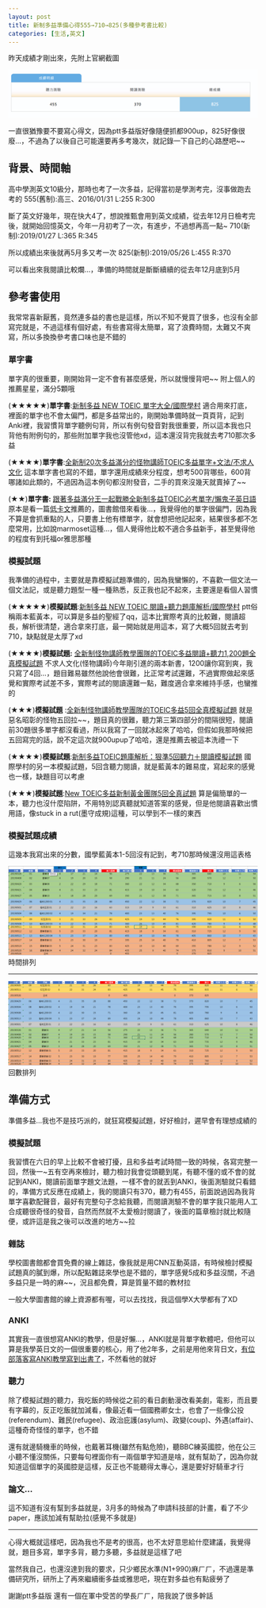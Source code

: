 ```yaml
---
layout: post
title: 新制多益準備心得555→710→825(多種參考書比較)
categories: [生活,英文]
---
```


昨天成績才剛出來，先附上官網截圖

![圖片_008](/attachments/2019-06-17-toeic-825/圖片_008.png)

一直很猶豫要不要寫心得文，因為ptt多益版好像隨便抓都900up，825好像很廢...，不過為了以後自己可能還要再多考幾次，就記錄一下自己的心路歷吧~~

<!--more-->

## 背景、時間軸

高中學測英文10級分，那時也考了一次多益，記得當初是學測考完，沒事做跑去考的
555(舊制):高三、2016/01/31
L:255
R:300

斷了英文好幾年，現在快大4了，想說推甄會用到英文成績，從去年12月日檢考完後，就開始回憶英文，今年一月初考了一次，有進步，不過想再高一點~
710(新制):2019/01/27
L:365
R:345

所以成績出來後就再5月多又考一次
825(新制):2019/05/26
L:455
R:370



可以看出來我閱讀比較爛...，準備的時間就是斷斷續續的從去年12月底到5月

## 參考書使用

我常常喜新厭舊，竟然連多益的書也是這樣，所以不知不覺買了很多，也沒有全部寫完就是，不過這樣有個好處，有些書寫得太簡單，寫了浪費時間，太難又不爽寫，所以多換換參考書口味也是不錯的

### 單字書

單字真的很重要，剛開始背一定不會有甚麼感覺，所以就慢慢背吧~~
附上個人的推薦星星，滿分5顆哦

(★★★★★)**單字書**:[新制多益 NEW TOEIC 單字大全/國際學村](https://bit.ly/2J1gC7h)
適合用來打底，裡面的單字也不會太偏門，都是多益常出的，剛開始準備時就一頁頁背，記到Anki裡，我習慣背單字聽例句背，所以有例句發音對我很重要，所以這本我也只背他有附例句的，那些附加單字我也沒管他xd，這本還沒背完我就去考710那次多益

(★★★★)**單字書**:[全新制20次多益滿分的怪物講師TOEIC多益單字+文法/不求人文化](https://bit.ly/31NAMtY)
這本單字書也寫的不錯，單字還用成績來分程度，想考500背哪些，600背哪諸如此類的，不過因為這本例句都沒附發音，二手的買來沒幾天就賣掉了~~

(★★)**單字書:** [跟著多益滿分王一起戰勝全新制多益TOEIC必考單字/懶鬼子英日語](https://www.books.com.tw/products/0010794211)
原本是看一篇[低卡文](https://www.dcard.tw/f/language/p/225681745)推薦的，圖書館借來看後…，我覺得他的單字很偏門，因為我不算是會抓重點的人，只要書上他有標單字，就會想把他記起來，結果很多都不怎麼常用，比如說marmoset這種…，個人覺得他比較不適合多益新手，甚至覺得他的程度有到托福or雅思那種

### 模擬試題

我準備的過程中，主要就是靠模擬試題準備的，因為我蠻懶的，不喜歡一個文法一個文法記，或是聽力題型一種一種熟悉，反正我也記不起來，主要還是看個人習慣

(★★★★★)**模擬試題**:[新制多益 NEW TOEIC 閱讀+聽力題庫解析/國際學村](https://www.books.com.tw/products/0010781263)
ptt俗稱兩本藍黃本，可以算是多益的聖經了qq，這本比實際考真的比較難，閱讀超長，解析很清楚，適合拿來打底，最一開始就是用這本，寫了大概5回就去考到710，缺點就是太厚了xd

(★★★★)**模擬試題:** [全新制怪物講師教學團隊的TOEIC多益閱讀+聽力1,200題全真模擬試題](https://www.books.com.tw/products/0010817717)
不求人文化(怪物講師)今年剛引進的兩本新書，1200讓你寫到爽，我只寫了4回…，題目難易雖然他說他會很難，比正常考試還難，不過實際做起來感覺和實際考試差不多，實際考試的閱讀還難一點，難度適合拿來維持手感，也蠻推的

(★★★)**模擬試題** :[全新制怪物講師教學團隊的TOEIC多益5回全真模擬試題](https://www.books.com.tw/products/0010763289)
就是惡名昭彰的怪物五回拉~~，題目真的很難，聽力第三第四部分的間隔很短，閱讀前30題很多單字都沒看過，所以我寫了一回就冰起來了哈哈，但假如我那時候把五回寫完的話，說不定這次就900upup了哈哈，還是推薦去被這本洗禮一下

(★★★★)**模擬試題**:[新制多益TOEIC題庫解析：狠準5回聽力＋閱讀模擬試題](https://www.books.com.tw/products/0010792645)
國際學村的另一本模擬試題，5回含聽力閱讀，就是藍黃本的難易度，寫起來的感覺也一樣，缺題目可以考慮

(★★★)**模擬試題**:[New TOEIC多益新制黃金團隊5回全真試題](https://www.books.com.tw/products/0010782277)
算是偏簡單的一本，聽力也沒什麼陷阱，不用特別認真聽就知道答案的感覺，但是他閱讀喜歡出慣用語，像stuck in a rut(墨守成規)這種，可以學到不一樣的東西

### 模擬試題成績

這幾本我寫出來的分數，國學藍黃本1-5回沒有記到，考710那時候還沒用這表格

![圖片_009](/attachments/2019-06-17-toeic-825/圖片_009.png)時間排列

------

![圖片_010](/attachments/2019-06-17-toeic-825/圖片_010.png)回數排列

## 準備方式

準備多益…我也不是技巧派的，就狂寫模擬試題，好好檢討，遲早會有理想成績的

### 模擬試題

我習慣在六日的早上比較不會被打擾，且和多益考試時間一致的時候，各寫完整一回，然後一~五有空再來檢討，聽力檢討我會從頭聽到尾，有聽不懂的或不會的就記到ANKI，閱讀前面單字題文法題，一樣不會的就丟到ANKI，後面測驗就只看錯的，準備方式反應在成績上，我的閱讀只有370，聽力有455，前面說過因為我背單字喜歡配聲音，最好有完整句子念給我聽，而閱讀測驗不會的單字我只能用人工合成聽很奇怪的發音，自然而然就不太愛檢討閱讀了，後面的篇章檢討就比較隨便，或許這是我之後可以改進的地方~~拉

### 雜誌

學校圖書館都會買免費的線上雜誌，像我就是用CNN互動英語，有時候檢討模擬試題真的膩到爆，所以配點雜誌來學也是不錯的，單字感覺5成和多益沒關，不過多益只是一時的麻~~，況且都免費，算是質量不錯的教材拉

一般大學圖書館的線上資源都有喔，可以去找找，我這個學X大學都有了XD

### ANKI

其實我一直很想寫ANKI的教學，但是好懶…，ANKI就是背單字軟體吧，但他可以算是我學英日文的一個很重要的核心，用了他2年多，之前是用他來背日文，[有位部落客寫ANKI教學寫到出書了](http://blog.chunnorris.cc/2016/04/anki1.html)，不然看他的就好

### 聽力

除了模擬試題的聽力，我吃飯的時候從之前的看日劇動漫改看美劇，電影，而且要有字幕的，反正吃飯就加減看，像最近看一個國務卿女士，也會了一些像公投(referendum)、難民(refugee)、政治庇護(asylum)、政變(coup)、外遇(affair)、這種奇奇怪怪的單字，也不錯

還有就邊騎機車的時候，也戴著耳機(雖然有點危險)，聽BBC練英國腔，他在公三小聽不懂沒關係，只要每句裡面你有一兩個單字知道是啥，就有幫助了，因為你就知道這個單字的英國腔是這樣，反正也不能聽得太專心，還是要好好騎車才行

### 論文…

這不知道有沒有幫到多益就是，3月多的時候為了申請科技部的計畫，看了不少paper，應該加減有幫助拉(感覺不多就是)

------

心得大概就這樣吧，因為我也不是考的很高，也不太好意思給什麼建議，我覺得就，題目多寫，單字多背，聽力多聽，多益就是這樣了吧

當然我自己，也還沒達到我的要求，只少鄉民水準(N1+990)麻ㄏㄏ，不過還是準備研究所，研所上了再來繼續衝多益或雅思吧，現在對多益也有點疲勞了

謝謝ptt多益版 還有一個在軍中受苦的學長ㄏㄏ，陪我說了很多幹話